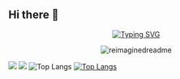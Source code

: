 ## Hi there 👋

<div align="center">
  
  [![Typing SVG](https://readme-typing-svg.herokuapp.com?color=78F7BDFF&lines=Always+Learning+,+Always+Coding)](https://git.io/typing-svg)
  
</div>

<div align="center">
  
  <img src="https://myreadme.vercel.app/api/embed/adel1046?panels=userstatistics,toprepositories,toplanguages,commitgraph" alt="reimaginedreadme" />
</div>

<div>
  
  ![](https://github-profile-summary-cards.vercel.app/api/cards/profile-details?username=adel1046&theme=aura_dark) 
  ![](https://github-profile-summary-cards.vercel.app/api/cards/productive-time?username=adel1046&theme=aura_dark)
  ![Top Langs](https://github-readme-stats.vercel.app/api/top-langs/?username=adel1046&theme=aura_dark)
  [![Top Langs](https://github-readme-stats.vercel.app/api/top-langs/?username=adel1046\&theme=aura_dark&layout=pie)](https://github.com/anuraghazra/github-readme-stats)

</div>
<!--
**adel1046/adel1046** is a ✨ _special_ ✨ repository because its `README.md` (this file) appears on your GitHub profile.

Here are some ideas to get you started:

- 🔭 I’m currently working on ...
- 🌱 I’m currently learning ...
- 👯 I’m looking to collaborate on ...
- 🤔 I’m looking for help with ...
- 💬 Ask me about ...
- 📫 How to reach me: ...
- 😄 Pronouns: ...
- ⚡ Fun fact: ...
-->
